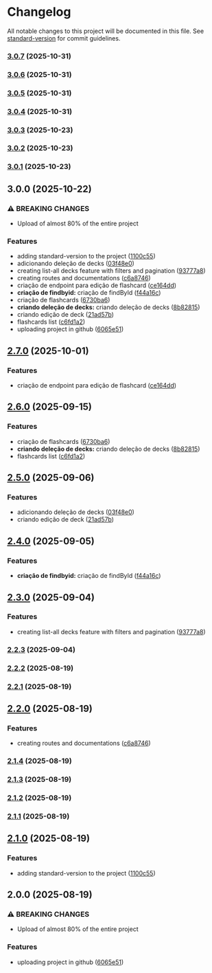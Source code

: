 # Changelog

All notable changes to this project will be documented in this file. See [standard-version](https://github.com/conventional-changelog/standard-version) for commit guidelines.

### [3.0.7](https://github.com/brenno0/FlashCards-back-end/compare/v3.0.6...v3.0.7) (2025-10-31)

### [3.0.6](https://github.com/brenno0/FlashCards-back-end/compare/v3.0.5...v3.0.6) (2025-10-31)

### [3.0.5](https://github.com/brenno0/FlashCards-back-end/compare/v3.0.4...v3.0.5) (2025-10-31)

### [3.0.4](https://github.com/brenno0/FlashCards-back-end/compare/v3.0.3...v3.0.4) (2025-10-31)

### [3.0.3](https://github.com/brenno0/FlashCards-back-end/compare/v3.0.2...v3.0.3) (2025-10-23)

### [3.0.2](https://github.com/brenno0/FlashCards-back-end/compare/v3.0.1...v3.0.2) (2025-10-23)

### [3.0.1](https://github.com/brenno0/FlashCards-back-end/compare/v3.0.0...v3.0.1) (2025-10-23)

## 3.0.0 (2025-10-22)


### ⚠ BREAKING CHANGES

* Upload of almost 80% of the entire project

### Features

* adding standard-version to the project ([1100c55](https://github.com/brenno0/FlashCards-back-end/commit/1100c55737fc2e1e2b7ce52d69aaa4024cc0db44))
* adicionando deleção de decks ([03f48e0](https://github.com/brenno0/FlashCards-back-end/commit/03f48e0827fbc6066926d7a594688d5db469491b))
* creating list-all decks feature with filters and pagination ([93777a8](https://github.com/brenno0/FlashCards-back-end/commit/93777a8cc46658b709c57e967936bccce81d3d46))
* creating routes and documentations ([c6a8746](https://github.com/brenno0/FlashCards-back-end/commit/c6a87465c817ad8893b1062a3bb1b65ccaff5f9a))
* criação de endpoint para edição de flashcard ([ce164dd](https://github.com/brenno0/FlashCards-back-end/commit/ce164dd273fd24b1245b21a5b3c1a394d16d386e))
* **criação de findbyid:** criação de findById ([f44a16c](https://github.com/brenno0/FlashCards-back-end/commit/f44a16cc62d4b8fe054299b4af0b47cf648602bb))
* criação de flashcards ([6730ba6](https://github.com/brenno0/FlashCards-back-end/commit/6730ba63fca58cc3c7548e984235704f099ef933))
* **criando deleção de decks:** criando deleção de decks ([8b82815](https://github.com/brenno0/FlashCards-back-end/commit/8b828158978ec1fbd09277aa2046aa45aa25a24d))
* criando edição de deck ([21ad57b](https://github.com/brenno0/FlashCards-back-end/commit/21ad57bc8050f72c9d037e0d5748ca07d08dca29))
* flashcards list ([c6fd1a2](https://github.com/brenno0/FlashCards-back-end/commit/c6fd1a21f017a281a4be52c69edf6e0350de321d))
* uploading project in github ([6065e51](https://github.com/brenno0/FlashCards-back-end/commit/6065e51567a3957832ce036800b4e9df3ccde443))

## [2.7.0](https://github.com/brenno0/FlashCards-back-end/compare/v2.6.0...v2.7.0) (2025-10-01)


### Features

* criação de endpoint para edição de flashcard ([ce164dd](https://github.com/brenno0/FlashCards-back-end/commit/ce164dd273fd24b1245b21a5b3c1a394d16d386e))

## [2.6.0](https://github.com/brenno0/FlashCards-back-end/compare/v2.5.0...v2.6.0) (2025-09-15)


### Features

* criação de flashcards ([6730ba6](https://github.com/brenno0/FlashCards-back-end/commit/6730ba63fca58cc3c7548e984235704f099ef933))
* **criando deleção de decks:** criando deleção de decks ([8b82815](https://github.com/brenno0/FlashCards-back-end/commit/8b828158978ec1fbd09277aa2046aa45aa25a24d))
* flashcards list ([c6fd1a2](https://github.com/brenno0/FlashCards-back-end/commit/c6fd1a21f017a281a4be52c69edf6e0350de321d))

## [2.5.0](https://github.com/brenno0/FlashCards-back-end/compare/v2.4.0...v2.5.0) (2025-09-06)


### Features

* adicionando deleção de decks ([03f48e0](https://github.com/brenno0/FlashCards-back-end/commit/03f48e0827fbc6066926d7a594688d5db469491b))
* criando edição de deck ([21ad57b](https://github.com/brenno0/FlashCards-back-end/commit/21ad57bc8050f72c9d037e0d5748ca07d08dca29))

## [2.4.0](https://github.com/brenno0/FlashCards-back-end/compare/v2.3.0...v2.4.0) (2025-09-05)


### Features

* **criação de findbyid:** criação de findById ([f44a16c](https://github.com/brenno0/FlashCards-back-end/commit/f44a16cc62d4b8fe054299b4af0b47cf648602bb))

## [2.3.0](https://github.com/brenno0/FlashCards-back-end/compare/v2.2.3...v2.3.0) (2025-09-04)


### Features

* creating list-all decks feature with filters and pagination ([93777a8](https://github.com/brenno0/FlashCards-back-end/commit/93777a8cc46658b709c57e967936bccce81d3d46))

### [2.2.3](https://github.com/brenno0/FlashCards-back-end/compare/v2.2.2...v2.2.3) (2025-09-04)

### [2.2.2](https://github.com/brenno0/Movies-Series-streaming---Back-end/compare/v2.2.1...v2.2.2) (2025-08-19)

### [2.2.1](https://github.com/brenno0/Movies-Series-streaming---Back-end/compare/v2.2.0...v2.2.1) (2025-08-19)

## [2.2.0](https://github.com/brenno0/Movies-Series-streaming---Back-end/compare/v2.1.4...v2.2.0) (2025-08-19)


### Features

* creating routes and documentations ([c6a8746](https://github.com/brenno0/Movies-Series-streaming---Back-end/commit/c6a87465c817ad8893b1062a3bb1b65ccaff5f9a))

### [2.1.4](https://github.com/brenno0/Movies-Series-streaming---Back-end/compare/v2.1.3...v2.1.4) (2025-08-19)

### [2.1.3](https://github.com/brenno0/Movies-Series-streaming---Back-end/compare/v2.1.2...v2.1.3) (2025-08-19)

### [2.1.2](https://github.com/brenno0/Movies-Series-streaming---Back-end/compare/v2.1.1...v2.1.2) (2025-08-19)

### [2.1.1](https://github.com/brenno0/Movies-Series-streaming---Back-end/compare/v2.1.0...v2.1.1) (2025-08-19)

## [2.1.0](https://github.com/brenno0/Movies-Series-streaming---Back-end/compare/v2.0.0...v2.1.0) (2025-08-19)


### Features

* adding standard-version to the project ([1100c55](https://github.com/brenno0/Movies-Series-streaming---Back-end/commit/1100c55737fc2e1e2b7ce52d69aaa4024cc0db44))

## 2.0.0 (2025-08-19)


### ⚠ BREAKING CHANGES

* Upload of almost 80% of the entire project

### Features

* uploading project in github ([6065e51](https://github.com/brenno0/Movies-Series-streaming---Back-end/commit/6065e51567a3957832ce036800b4e9df3ccde443))
